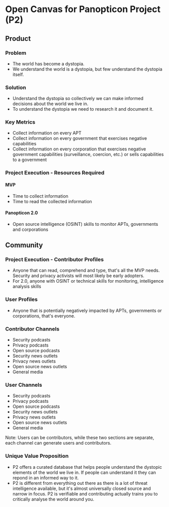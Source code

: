 # Open Canvas for Panopticon Project (P2)

## Product

### Problem
* The world has become a dystopia.
* We understand the world is a dystopia, but few understand the dystopia itself.

### Solution
* Understand the dystopia so collectively we can make informed decisions about the world we live in.
* To understand the dystopia we need to research it and document it.

### Key Metrics
* Collect information on every APT
* Collect information on every government that exercises negative capabilities
* Collect information on every corporation that exercises negative government capabilities (surveillance, coercion, etc.) or sells capabilities to a government

### Project Execution - Resources Required

#### MVP
* Time to collect information
* Time to read the collected information

#### Panopticon 2.0
* Open source intelligence (OSINT) skills to monitor APTs, governments and corporations

## Community

### Project Execution - Contributor Profiles
* Anyone that can read, comprehend and type, that's all the MVP needs. Security and privacy activists will most likely be early adopters.
* For 2.0, anyone with OSINT or technical skills for monitoring, intelligence analysis skills

### User Profiles
* Anyone that is potentially negatively impacted by APTs, governments or corporations, that's everyone. 

### Contributor Channels
* Security podcasts
* Privacy podcasts
* Open source podcasts
* Security news outlets
* Privacy news outlets
* Open source news outlets
* General media

### User Channels
* Security podcasts
* Privacy podcasts
* Open source podcasts
* Security news outlets
* Privacy news outlets
* Open source news outlets
* General media

Note: Users can be contributors, while these two sections are separate, each channel can generate users and contributors.

### Unique Value Proposition
* P2 offers a curated database that helps people understand the dystopic elements of the world we live in. If people can understand it they can repond in an informed way to it.
* P2 is different from everything out there as there is a lot of threat intelligence available, but it's almost universally closed source and narrow in focus. P2 is verifiable and contributing actually trains you to critically analyse the world around you.
